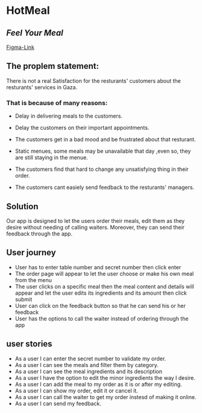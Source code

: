 # HotMeal

## **_Feel Your Meal_**

[Figma-Link](https://www.figma.com/proto/wNnEm89q827FnGPdOaJKK8/HotMeal?node-id=0%3A1&scaling=min-zoom)

## The proplem statement:

There is not a real Satisfaction for the resturants' customers about the resturants' services in Gaza.

### That is because of many reasons:

- Delay in delivering meals to the customers.

- Delay the customers on their important appointments.

- The customers get in a bad mood and be frustrated about that resturant.

- Static menues, some meals may be unavailable that day ,even so, they are still staying in the menue.

- The customers find that hard to change any unsatisfying thing in their order.

- The customers cant easiely send feedback to the resturants' managers.

## Solution

Our app is designed to let the users order their meals, edit them as they desire without needing of calling waiters. Moreover, they can send their feedback through the app.

## User journey

- User has to enter table number and secret number then click enter
- The order page will appear to let the user
  choose or make his own meal from the menu
- The user clicks on a specific meal then the meal content and details will appear and let the user edits its ingredients and its amount then click submit
- User can click on the feedback button so that he can send his or her feedback
- User has the options to call the waiter instead of ordering through the app

## user stories

- As a user I can enter the secret number to validate my order.
- As a user I can see the meals and filter them by category.
- As a user I can see the meal ingredients and its description
- As a user I have the option to edit the minor ingredients the way I desire.
- As a user I can add the meal to my order as it is or after my editing.
- As a user I can show my order, edit it or cancel it.
- As a user I can call the waiter to get my order instesd of making it online.
- As a user I can send my feedback.
